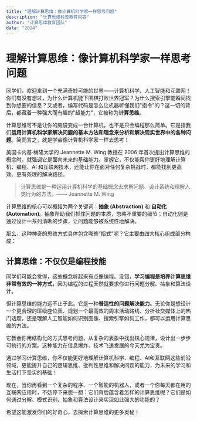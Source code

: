 ```yaml
---
title: "理解计算思维：像计算机科学家一样思考问题"
description: "计算思维科普教育内容"
author: "计算思维教育团队"
date: "2024"
---
```


# 理解计算思维：像计算机科学家一样思考问题

同学们，欢迎来到一个充满奇妙可能的世界——计算机科学、人工智能和互联网！你们有没有想过，为什么计算机能下围棋打败世界冠军？为什么搜索引擎能瞬间找到你想要的信息？又或者，编写代码是怎么让机器听懂我们"指令"的？这一切的背后，都藏着一种强大而有趣的"超能力"，它被称为**计算思维**。

计算思维可不是让你的脑袋变成一台计算机，也不是只会编程那么简单。它是指我们**运用计算机科学家解决问题的基本方法和理念来分析和解决现实世界中的各种问题**。简而言之，就是学会像计算机科学家一样去思考！

美国卡内基·梅隆大学的 Jeannette M. Wing 教授在 2006 年首次提出计算思维的概念时，就强调它是面向未来的基础能力。掌握它，不仅能帮你更好地理解计算机、编程、AI 和互联网技术，还能让你在面对任何复杂挑战时，都能找到更高效、更有条理的解决路径。

> 计算思维是一种运用计算机科学的基础概念去求解问题、设计系统和理解人类行为的方法。—— Jeannette M. Wing

计算思维的核心可以概括为两个关键词：**抽象 (Abstraction)** 和 **自动化 (Automation)**。抽象帮助我们抓住问题的本质，忽略不重要的细节；自动化则是通过设计一系列清晰的步骤，让问题能够被系统性地解决。

那么，这种神奇的思维方式具体包含哪些"招式"呢？它主要由四大核心组成部分构成：

## 计算思维：不仅仅是编程技能

同学们可能会觉得，这些概念听起来有点像编程。没错，**学习编程是培养计算思维非常有效的一种方式**，因为编程的过程天然就要求你进行问题分解、抽象和算法设计。

但计算思维的能力远不止于此。它是一种**普适性的问题解决能力**。无论你是想设计一个更合理的班级座位表、规划一个最高效的周末活动路线、分析社交媒体上的热门话题，还是理解人工智能如何识别图像、搜索引擎如何工作，都可以运用计算思维的方法。

它教会你用结构化的方式思考问题，从复杂的表象中找出核心规律，设计出一步步可执行的方案。这种能力在信息爆炸、技术飞速发展的今天尤为宝贵。

通过学习计算思维，你不仅能更好地理解计算机科学、编程、AI和互联网这些前沿领域，更能提升自己的逻辑思维、批判性思维和解决问题的能力，为未来的学习和生活打下坚实的基础！

现在，当你再看到一个复杂的程序、一个智能的机器人，或者一个你每天都在用的互联网应用时，不妨停下来想一想：它们背后蕴含着怎样的计算思维呢？它们是如何通过分解、模式识别、抽象和算法设计来实现如此强大的功能的？

希望这能激发你们的好奇心，去探索计算思维的更多奥秘！
